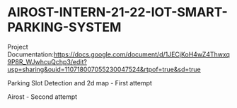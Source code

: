 # AIROST-INTERN-21-22-IOT-SMART-PARKING-SYSTEM
Project Documentation:https://docs.google.com/document/d/1JECjKoH4wZ4Thwxq9P8R_WJwhcuQchp3/edit?usp=sharing&ouid=110718007055230047524&rtpof=true&sd=true

Parking Slot Detection and 2d map - First attempt

Airost - Second attempt
